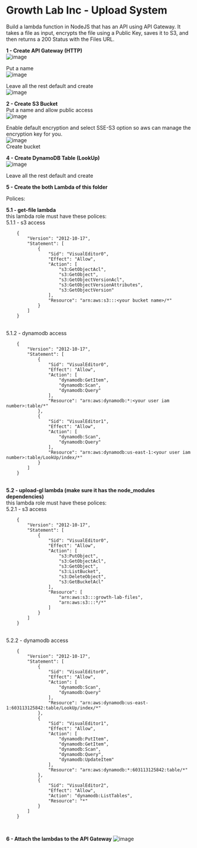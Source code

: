 # Growth Lab Inc - Upload System


Build a lambda function in NodeJS that has an API using API Gateway. It takes a file as input, encrypts the file using a Public Key, saves it to S3, and then returns a 200 Status with the Files URL.


<b>1 - Create API Gateway (HTTP)</b> <br />
![image](https://user-images.githubusercontent.com/63565773/155828571-53c4ec0b-86c8-4603-80ae-ef211c292f94.png)

Put a name  <br />
![image](https://user-images.githubusercontent.com/63565773/155828579-d4eb7daa-4ae9-4124-a62f-919aa5a74412.png)

Leave all the rest default and create  <br />
![image](https://user-images.githubusercontent.com/63565773/155828588-bdee9e92-1cb2-490c-a315-4df98d353281.png)

<b>2 - Create S3 Bucket</b> <br />
Put a name and allow public access  <br />
![image](https://user-images.githubusercontent.com/63565773/155828597-0ddc7280-4a6e-4ca6-b664-d86881694ca6.png)

Enable default encryption and select SSE-S3 option so aws can manage the encryption key for you.  <br />
![image](https://user-images.githubusercontent.com/63565773/155828604-b310a672-7639-471e-85fb-70bfe39aaeff.png)
 <br />
Create bucket

<b>4 - Create DynamoDB Table (LookUp) </b> <br />
![image](https://user-images.githubusercontent.com/63565773/155828611-ffe159bb-e4a8-4805-b32a-5f211102f37f.png)

Leave all the rest default and create

<b>5 - Create the both Lambda of this folder </b> <br />

Polices:

<b>5.1 - get-file lambda</b> <br />
this lambda role must have these polices: <br />
5.1.1 - s3 access <br />
        
        {
            "Version": "2012-10-17",
            "Statement": [
                {
                    "Sid": "VisualEditor0",
                    "Effect": "Allow",
                    "Action": [
                        "s3:GetObjectAcl",
                        "s3:GetObject",
                        "s3:GetObjectVersionAcl",
                        "s3:GetObjectVersionAttributes",
                        "s3:GetObjectVersion"
                    ],
                    "Resource": "arn:aws:s3:::<your bucket name>/*"
                }
            ]
        }
     
<br />
5.1.2 - dynamodb access <br />
    
        {
            "Version": "2012-10-17",
            "Statement": [
                {
                    "Sid": "VisualEditor0",
                    "Effect": "Allow",
                    "Action": [
                        "dynamodb:GetItem",
                        "dynamodb:Scan",
                        "dynamodb:Query"
                    ],
                    "Resource": "arn:aws:dynamodb:*:<your user iam number>:table/*"
                },
                {
                    "Sid": "VisualEditor1",
                    "Effect": "Allow",
                    "Action": [
                        "dynamodb:Scan",
                        "dynamodb:Query"
                    ],
                    "Resource": "arn:aws:dynamodb:us-east-1:<your user iam number>:table/LookUp/index/*"
                }
            ]
        }
<br />
<b>5.2 - upload-gl lambda (make sure it has the node_modules dependencies) </b> <br />
this lambda role must have these polices: <br />
5.2.1 - s3 access <br />
        
        {
            "Version": "2012-10-17",
            "Statement": [
                {
                    "Sid": "VisualEditor0",
                    "Effect": "Allow",
                    "Action": [
                        "s3:PutObject",
                        "s3:GetObjectAcl",
                        "s3:GetObject",
                        "s3:ListBucket",
                        "s3:DeleteObject",
                        "s3:GetBucketAcl"
                    ],
                    "Resource": [
                        "arn:aws:s3:::growth-lab-files",
                        "arn:aws:s3:::*/*"
                    ]
                }
            ]
        }
<br />
5.2.2 - dynamodb access <br />
        
        {
            "Version": "2012-10-17",
            "Statement": [
                {
                    "Sid": "VisualEditor0",
                    "Effect": "Allow",
                    "Action": [
                        "dynamodb:Scan",
                        "dynamodb:Query"
                    ],
                    "Resource": "arn:aws:dynamodb:us-east-1:603113125842:table/LookUp/index/*"
                },
                {
                    "Sid": "VisualEditor1",
                    "Effect": "Allow",
                    "Action": [
                        "dynamodb:PutItem",
                        "dynamodb:GetItem",
                        "dynamodb:Scan",
                        "dynamodb:Query",
                        "dynamodb:UpdateItem"
                    ],
                    "Resource": "arn:aws:dynamodb:*:603113125842:table/*"
                },
                {
                    "Sid": "VisualEditor2",
                    "Effect": "Allow",
                    "Action": "dynamodb:ListTables",
                    "Resource": "*"
                }
            ]
        }
        
<br />

<b>6 - Attach the lambdas to the API Gateway</b>
![image](https://user-images.githubusercontent.com/63565773/155828838-15b281d8-04a9-40c4-9d3b-7e5ec439380a.png)





